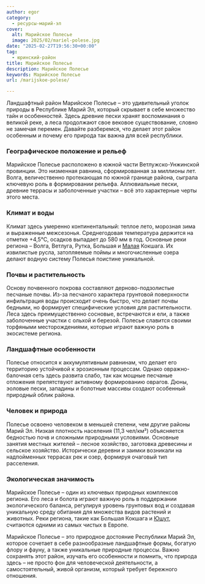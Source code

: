 ```yaml
---
author: egor
category:
  - ресурсы-марий-эл
cover:
  alt: Марийское Полесье
  image: 2025/02/mariel-polese.jpg
date: "2025-02-27T19:56:30+00:00"
tag:
  - юринский-район
title: Марийское Полесье
description: Марийское Полесье
keywords: Марийское Полесье
url: /marijskoe-polese/

---
```

Ландшафтный район Марийское Полесье – это удивительный уголок природы в Республике Марий Эл, который скрывает в себе множество тайн и особенностей. Здесь древние пески хранят воспоминания о великой реке, а леса продолжают свое вековое существование, словно не замечая перемен. Давайте разберемся, что делает этот район особенным и почему его природа так важна для всей республики.

### Географическое положение и рельеф

Марийское Полесье расположено в южной части Ветлужско-Унжинской провинции. Это низменная равнина, сформированная за миллионы лет. Волга, величественно протекающая по южной границе района, сыграла ключевую роль в формировании рельефа. Аллювиальные пески, древние террасы и заболоченные участки – всё это характерные черты этого места.

### Климат и воды

Климат здесь умеренно континентальный: теплое лето, морозная зима и выраженные межсезонья. Среднегодовая температура держится на отметке +4,5°С, осадков выпадает до 580 мм в год. Основные реки региона – Волга, Ветлуга, Рутка, Большая и [Малая](/malaya-kokshaga/) Кокшага. Их извилистые русла, затопляемые поймы и многочисленные озера делают водную систему Полесья поистине уникальной.

### Почвы и растительность

Основу почвенного покрова составляют дерново-подзолистые песчаные почвы. Из-за песчаного характера грунтовой поверхности инфильтрация воды происходит очень быстро, что делает почвы бедными, но формирует специфические условия для растительности. Леса здесь преимущественно сосновые, встречаются и ели, а также заболоченные участки с ольхой и березой. Полесье славится своими торфяными месторождениями, которые играют важную роль в экосистеме региона.

### Ландшафтные особенности

Полесье относится к аккумулятивным равнинам, что делает его территорию устойчивой к эрозионным процессам. Однако овражно-балочная сеть здесь развита слабо, так как мощные песчаные отложения препятствуют активному формированию оврагов. Дюны, эоловые пески, западины и болотные массивы создают особенный природный облик района.

### Человек и природа

Полесье освоено человеком в меньшей степени, чем другие районы Марий Эл. Низкая плотность населения (11,3 чел/км²) объясняется бедностью почв и сложными природными условиями. Основные занятия местных жителей – лесное хозяйство, заготовка древесины и сельское хозяйство. Исторически деревни и заимки возникали на надпойменных террасах рек и озер, формируя очаговый тип расселения.

### Экологическая значимость

Марийское Полесье – один из ключевых природных комплексов региона. Его леса и болота играют важную роль в поддержании экологического баланса, регулируя уровень грунтовых вод и создавая уникальную среду обитания для множества видов растений и животных. Реки региона, такие как Большая Кокшага и [Юшут](/yushut-reka-v-mariel/), считаются одними из самых чистых в Европе.

Марийское Полесье – это природное достояние Республики Марий Эл, которое сочетает в себе разнообразные ландшафтные формы, богатую флору и фауну, а также уникальные природные процессы. Важно сохранять этот район, изучать его особенности и помнить, что природа здесь – не просто фон для человеческой деятельности, а самостоятельный, живой организм, который требует бережного отношения.
